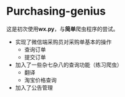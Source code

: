# Purchasing-genius
这是初次使用**wx.py**，与**简单**爬虫程序的尝试。
- 实现了微信端采购员对采购单基本的操作
  - 查询订单
  - 提交订单
- 加入了一些杂七杂八的查询功能（练习爬虫）
  - 翻译
  - 淘宝价格查询
- 加入了公告管理
 
 
